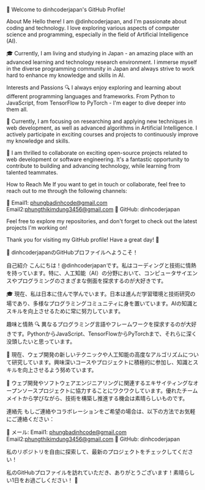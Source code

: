 👋 Welcome to dinhcoderjapan's GitHub Profile!

About Me
Hello there! I am @dinhcoderjapan, and I'm passionate about coding and technology. I love exploring various aspects of computer science and programming, especially in the field of Artificial Intelligence (AI).

🎓 Currently, I am living and studying in Japan - an amazing place with an advanced learning and technology research environment. I immerse myself in the diverse programming community in Japan and always strive to work hard to enhance my knowledge and skills in AI.

Interests and Passions
🔍 I always enjoy exploring and learning about different programming languages and frameworks. From Python to JavaScript, from TensorFlow to PyTorch - I'm eager to dive deeper into them all.

🌱 Currently, I am focusing on researching and applying new techniques in web development, as well as advanced algorithms in Artificial Intelligence. I actively participate in exciting courses and projects to continuously improve my knowledge and skills.

🚀 I am thrilled to collaborate on exciting open-source projects related to web development or software engineering. It's a fantastic opportunity to contribute to building and advancing technology, while learning from talented teammates.

How to Reach Me
If you want to get in touch or collaborate, feel free to reach out to me through the following channels:

📧 Email1: phungbadinhcode@gmail.com
    Email2:phungthikimdung3456@gmail.com
🐙 GitHub: dinhcoderjapan

Feel free to explore my repositories, and don't forget to check out the latest projects I'm working on!

<!---
dinhcoderjapan/dinhcoderjapan is a ✨ special ✨ repository because its `README.md` (this file) appears on your GitHub profile.
You can click the Preview link to take a look at your changes.
--->
Thank you for visiting my GitHub profile! Have a great day! 🚀

👋 dinhcoderjapanのGitHubプロファイルへようこそ！

自己紹介
こんにちは！@dinhcoderjapanです。私はコーディングと技術に情熱を持っています。特に、人工知能（AI）の分野において、コンピュータサイエンスやプログラミングのさまざまな側面を探求するのが大好きです。

🎓 現在、私は日本に住んで学んでいます。日本は進んだ学習環境と技術研究の場であり、多様なプログラミングコミュニティに身を置いています。AIの知識とスキルを向上させるために常に努力しています。

趣味と情熱
🔍 異なるプログラミング言語やフレームワークを探求するのが大好きです。PythonからJavaScript、TensorFlowからPyTorchまで、それらに深く没頭したいと思っています。

🌱 現在、ウェブ開発の新しいテクニックや人工知能の高度なアルゴリズムについて研究しています。興味深いコースやプロジェクトに積極的に参加し、知識とスキルを向上させるよう努めています。

🚀 ウェブ開発やソフトウェアエンジニアリングに関連するエキサイティングなオープンソースプロジェクトに協力することにワクワクしています。優れたチームメイトから学びながら、技術を構築し推進する機会は素晴らしいものです。

連絡先
もしご連絡やコラボレーションをご希望の場合は、以下の方法でお気軽にご連絡ください：

📧 メール: Email1: phungbadinhcode@gmail.com
    Email2:phungthikimdung3456@gmail.com
🐙 GitHub: dinhcoderjapan

私のリポジトリを自由に探索して、最新のプロジェクトをチェックしてください！

<!---
dinhcoderjapan/dinhcoderjapanは、`README.md`（このファイル）がGitHubプロフィールに表示されるため、特別なリポジトリです。
変更内容を確認するには、プレビューリンクをクリックしてください。
--->
私のGitHubプロファイルを訪れていただき、ありがとうございます！素晴らしい1日をお過ごしください！ 🚀
